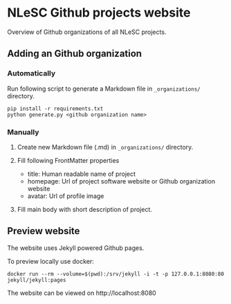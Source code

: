 # NLeSC Github projects website

Overview of Github organizations of all NLeSC projects.

## Adding an Github organization

### Automatically

Run following script to generate a Markdown file in `_organizations/` directory.
```
pip install -r requirements.txt
python generate.py <github organization name>
```

### Manually

1. Create new Markdown file (.md) in `_organizations/` directory.
2. Fill following FrontMatter properties

    * title: Human readable name of project
    * homepage: Url of project software website or Github organization website
    * avatar: Url of profile image

3. Fill main body with short description of project.

## Preview website

The website uses Jekyll powered Github pages.

To preview locally use docker:
```
docker run --rm --volume=$(pwd):/srv/jekyll -i -t -p 127.0.0.1:8080:80 jekyll/jekyll:pages
```
The website can be viewed on http://localhost:8080
